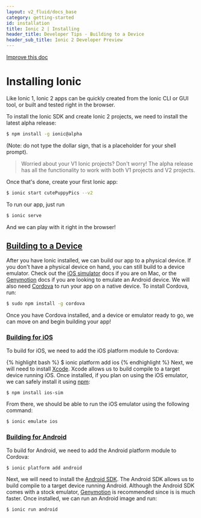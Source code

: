 ```yaml
---
layout: v2_fluid/docs_base
category: getting-started
id: installation
title: Ionic 2 | Installing
header_title: Developer Tips - Building to a Device
header_sub_title: Ionic 2 Developer Preview
---
```


<div class="improve-docs">
  <a href='https://github.com/driftyco/ionic-site/edit/ionic2/docs/v2/guide/index.md'>
    Improve this doc
  </a>
</div>

# Installing Ionic

Like Ionic 1, Ionic 2 apps can be quickly created from the Ionic CLI or GUI tool, or built and tested right in the browser.

To install the Ionic SDK and create Ionic 2 projects, we need to install the latest alpha release:

```bash
$ npm install -g ionic@alpha
```

(Note: do not type the dollar sign, that is a placeholder for your shell prompt).

> Worried about your V1 Ionic projects? Don't worry! The alpha release has all the functionality to work with both V1 projects and V2 projects.

Once that's done, create your first Ionic app:

```bash
$ ionic start cutePuppyPics --v2
```

To run our app, just run

```bash
$ ionic serve
```

And we can play with it right in the browser!


## [Building to a Device](#building-to-a-device)
After you have Ionic installed, we can build our app to a physical device. If you don't have a physical device on hand, you can still build to a device emulator. Check out the <a href="../developer-tips/#using-ios-simulator">iOS simulator</a> docs if you are on Mac, or the <a href="../developer-tips/#using-genymotion">Genymotion</a> docs if you are looking to emulate an Android device. We will also need <a href="../what-is/#cordova">Cordova</a> to run your app on a native device. To install Cordova, run:

```bash
$ sudo npm install -g cordova
```

Once you have Cordova installed, and a device or emulator ready to go, we can move on and begin building your app!


### [Building for iOS](#building-for-ios)
<p>To build for iOS, we need to add the iOS platform module to Cordova:</p>
{% highlight bash %}
$ ionic platform add ios
{% endhighlight %}
Next, we will need to install <a href="../what-is/#xcode">Xcode</a>. Xcode allows us to build compile to a target device running iOS. Once installed, if you plan on using the iOS emulator, we can safely install it using <a href="../what-is/#npm">npm</a>:

```bash
$ npm install ios-sim
```

From there, we should be able to run the iOS emulator using the following command:

```bash
$ ionic emulate ios
```


### [Building for Android](#building-for-android)
To build for Android, we need to add the Android platform module to Cordova:</p>

```bash
$ ionic platform add android
```

Next, we will need to install the <a href="../what-is/#android-sdk">Android SDK</a>. The Android SDK allows us to build compile to a target device running Android. Although the Android SDK comes with a stock emulator, <a href="../what-is/#genymotion">Genymotion</a> is recommended since is is much faster. Once installed, we can run an Android image and run:

```bash
$ ionic run android
```
